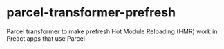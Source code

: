 # parcel-transformer-prefresh
Parcel transformer to make prefresh Hot Module Reloading (HMR) work in Preact apps that use Parcel
